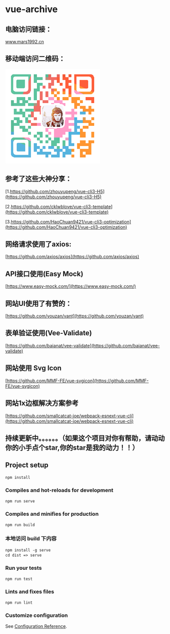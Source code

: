 # vue-archive

## 电脑访问链接：
www.mars1992.cn

## 移动端访问二维码：
![Image text](https://github.com/ChinaMars/vue-archive/raw/master/readmePic/ewm.png)

## 参考了这些大神分享：
[1.https://github.com/zhouyupeng/vue-cli3-H5](https://github.com/zhouyupeng/vue-cli3-H5)

[2.https://github.com/cklwblove/vue-cli3-template](https://github.com/cklwblove/vue-cli3-template)

[3.https://github.com/HaoChuan9421/vue-cli3-optimization](https://github.com/HaoChuan9421/vue-cli3-optimization)

## 网络请求使用了axios:
[https://github.com/axios/axios](https://github.com/axios/axios)

## API接口使用(Easy Mock)
[https://www.easy-mock.com/](https://www.easy-mock.com/)

## 网站UI使用了有赞的：
[https://github.com/youzan/vant](https://github.com/youzan/vant)

## 表单验证使用(Vee-Validate)
[https://github.com/baianat/vee-validate](https://github.com/baianat/vee-validate)

## 网站使用 Svg Icon
[https://github.com/MMF-FE/vue-svgicon](https://github.com/MMF-FE/vue-svgicon)

## 网站1x边框解决方案参考
[https://github.com/smallcatcat-joe/webpack-esnext-vue-cli](https://github.com/smallcatcat-joe/webpack-esnext-vue-cli)

## 持续更新中。。。。。。（如果这个项目对你有帮助，请动动你的小手点个star,你的star是我的动力！！）

## Project setup
```
npm install
```

### Compiles and hot-reloads for development
```
npm run serve
```

### Compiles and minifies for production
```
npm run build
```

### 本地访问 build 下内容
```
npm install -g serve
cd dist => serve
```

### Run your tests
```
npm run test
```

### Lints and fixes files
```
npm run lint
```

### Customize configuration
See [Configuration Reference](https://cli.vuejs.org/config/).
